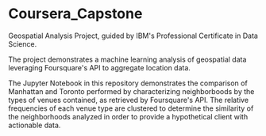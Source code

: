 # Coursera_Capstone
Geospatial Analysis Project, guided by IBM's Professional Certificate in Data Science.

The project demonstrates a machine learning analysis of geospatial data leveraging Foursquare's API to aggregate location data.

  The Jupyter Notebook in this repository demonstrates the comparison of Manhattan and Toronto performed by characterizing neighborboods by the types of venues contained, as retrieved by Foursquare's API. The relative frequencies of each venue type are clustered to determine the similarity of the neighborhoods analyzed in order to provide a hypothetical client with actionable data.

